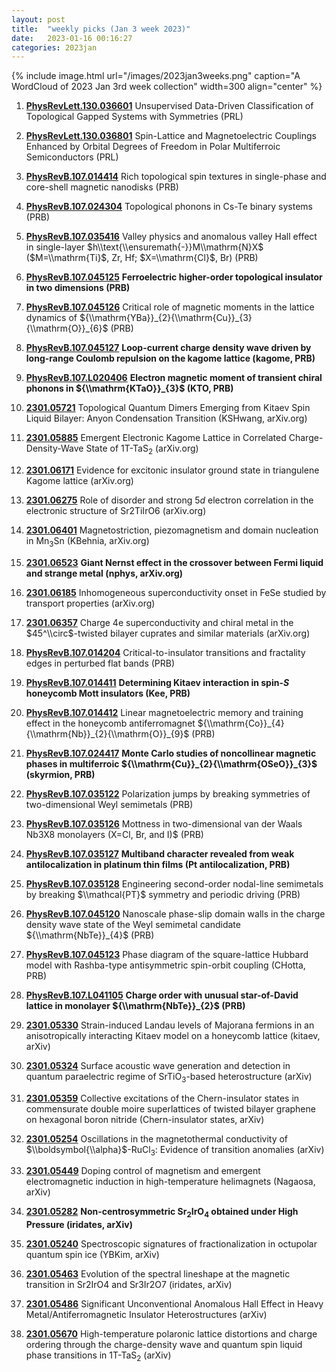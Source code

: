 ```yaml
---
layout: post
title:  "weekly picks (Jan 3 week 2023)"
date:   2023-01-16 00:16:27
categories: 2023jan
---
```


{% include image.html url="/images/2023jan3weeks.png" caption="A WordCloud of 2023 Jan 3rd week collection" width=300 align="center" %}



1. **[PhysRevLett.130.036601](https://link.aps.org/doi/10.1103/PhysRevLett.130.036601)** Unsupervised Data-Driven Classification of Topological Gapped Systems with Symmetries (PRL)

1. **[PhysRevLett.130.036801](https://link.aps.org/doi/10.1103/PhysRevLett.130.036801)** Spin-Lattice and Magnetoelectric Couplings Enhanced by Orbital Degrees of Freedom in Polar Multiferroic Semiconductors (PRL)

1. **[PhysRevB.107.014414](https://link.aps.org/doi/10.1103/PhysRevB.107.014414)** Rich topological spin textures in single-phase and core-shell magnetic nanodisks (PRB)

1. **[PhysRevB.107.024304](https://link.aps.org/doi/10.1103/PhysRevB.107.024304)** Topological phonons in Cs-Te binary systems (PRB)

1. **[PhysRevB.107.035416](https://link.aps.org/doi/10.1103/PhysRevB.107.035416)** Valley physics and anomalous valley Hall effect in single-layer $h\\text{\\ensuremath{-}}M\\mathrm{N}X$ ($M=\\mathrm{Ti}$, Zr, Hf; $X=\\mathrm{Cl}$, Br) (PRB)

1. **[PhysRevB.107.045125](https://link.aps.org/doi/10.1103/PhysRevB.107.045125)** **Ferroelectric higher-order topological insulator in two dimensions (PRB)**

1. **[PhysRevB.107.045126](https://link.aps.org/doi/10.1103/PhysRevB.107.045126)** Critical role of magnetic moments in the lattice dynamics of ${\\mathrm{YBa}}_{2}{\\mathrm{Cu}}_{3}{\\mathrm{O}}_{6}$ (PRB)

1. **[PhysRevB.107.045127](https://link.aps.org/doi/10.1103/PhysRevB.107.045127)** **Loop-current charge density wave driven by long-range Coulomb repulsion on the kagome lattice (kagome, PRB)**

1. **[PhysRevB.107.L020406](https://link.aps.org/doi/10.1103/PhysRevB.107.L020406)** **Electron magnetic moment of transient chiral phonons in ${\\mathrm{KTaO}}_{3}$ (KTO, PRB)**




1. **[2301.05721](http://arxiv.org/abs/2301.05721)** Topological Quantum Dimers Emerging from Kitaev Spin Liquid Bilayer: Anyon Condensation Transition (KSHwang, arXiv.org)

1. **[2301.05885](http://arxiv.org/abs/2301.05885)** Emergent Electronic Kagome Lattice in Correlated Charge-Density-Wave State of 1T-TaS$_2$ (arXiv.org)

1. **[2301.06171](http://arxiv.org/abs/2301.06171)** Evidence for excitonic insulator ground state in triangulene Kagome lattice (arXiv.org)

1. **[2301.06275](http://arxiv.org/abs/2301.06275)** Role of disorder and strong 5$d$ electron correlation in the electronic structure of Sr2TiIrO6 (arXiv.org)

1. **[2301.06401](http://arxiv.org/abs/2301.06401)** Magnetostriction, piezomagnetism and domain nucleation in Mn$_3$Sn (KBehnia, arXiv.org)

1. **[2301.06523](http://arxiv.org/abs/2301.06523)** **Giant Nernst effect in the crossover between Fermi liquid and strange metal (nphys, arXiv.org)**

1. **[2301.06185](http://arxiv.org/abs/2301.06185)** Inhomogeneous superconductivity onset in FeSe studied by transport properties (arXiv.org)

1. **[2301.06357](http://arxiv.org/abs/2301.06357)** Charge 4e superconductivity and chiral metal in the $45^\\circ$-twisted bilayer cuprates and similar materials (arXiv.org)

1. **[PhysRevB.107.014204](https://link.aps.org/doi/10.1103/PhysRevB.107.014204)** Critical-to-insulator transitions and fractality edges in perturbed flat bands (PRB)

1. **[PhysRevB.107.014411](https://link.aps.org/doi/10.1103/PhysRevB.107.014411)** **Determining Kitaev interaction in spin-$S$ honeycomb Mott insulators (Kee, PRB)**

1. **[PhysRevB.107.014412](https://link.aps.org/doi/10.1103/PhysRevB.107.014412)** Linear magnetoelectric memory and training effect in the honeycomb antiferromagnet ${\\mathrm{Co}}_{4}{\\mathrm{Nb}}_{2}{\\mathrm{O}}_{9}$ (PRB)

1. **[PhysRevB.107.024417](https://link.aps.org/doi/10.1103/PhysRevB.107.024417)** **Monte Carlo studies of noncollinear magnetic phases in multiferroic ${\\mathrm{Cu}}_{2}{\\mathrm{OSeO}}_{3}$ (skyrmion, PRB)**

1. **[PhysRevB.107.035122](https://link.aps.org/doi/10.1103/PhysRevB.107.035122)** Polarization jumps by breaking symmetries of two-dimensional Weyl semimetals (PRB)

1. **[PhysRevB.107.035126](https://link.aps.org/doi/10.1103/PhysRevB.107.035126)** Mottness in two-dimensional van der Waals Nb3X8 monolayers (X=Cl, Br, and I)$ (PRB)

1. **[PhysRevB.107.035127](https://link.aps.org/doi/10.1103/PhysRevB.107.035127)** **Multiband character revealed from weak antilocalization in platinum thin films (Pt antilocalization, PRB)**

1. **[PhysRevB.107.035128](https://link.aps.org/doi/10.1103/PhysRevB.107.035128)** Engineering second-order nodal-line semimetals by breaking $\\mathcal{PT}$ symmetry and periodic driving (PRB)

1. **[PhysRevB.107.045120](https://link.aps.org/doi/10.1103/PhysRevB.107.045120)** Nanoscale phase-slip domain walls in the charge density wave state of the Weyl semimetal candidate ${\\mathrm{NbTe}}_{4}$ (PRB)

1. **[PhysRevB.107.045123](https://link.aps.org/doi/10.1103/PhysRevB.107.045123)** Phase diagram of the square-lattice Hubbard model with Rashba-type antisymmetric spin-orbit coupling (CHotta, PRB)

1. **[PhysRevB.107.L041105](https://link.aps.org/doi/10.1103/PhysRevB.107.L041105)** **Charge order with unusual star-of-David lattice in monolayer ${\\mathrm{NbTe}}_{2}$ (PRB)**








1. **[2301.05330](http://arxiv.org/abs/2301.05330)** Strain-induced Landau levels of Majorana fermions in an anisotropically interacting Kitaev model on a honeycomb lattice (kitaev, arXiv)

1. **[2301.05324](http://arxiv.org/abs/2301.05324)** Surface acoustic wave generation and detection in quantum paraelectric regime of SrTiO$_3$-based heterostructure (arXiv)

1. **[2301.05359](http://arxiv.org/abs/2301.05359)** Collective excitations of the Chern-insulator states in commensurate double moire superlattices of twisted bilayer graphene on hexagonal boron nitride (Chern-insulator states, arXiv)

1. **[2301.05254](http://arxiv.org/abs/2301.05254)** Oscillations in the magnetothermal conductivity of $\\boldsymbol{\\alpha}$-RuCl$_3$: Evidence of transition anomalies (arXiv)

1. **[2301.05449](http://arxiv.org/abs/2301.05449)** Doping control of magnetism and emergent electromagnetic induction in high-temperature helimagnets (Nagaosa, arXiv)

1. **[2301.05282](http://arxiv.org/abs/2301.05282)** **Non-centrosymmetric Sr$_{2}$IrO$_{4}$ obtained under High Pressure (iridates, arXiv)**

1. **[2301.05240](http://arxiv.org/abs/2301.05240)** Spectroscopic signatures of fractionalization in octupolar quantum spin ice (YBKim, arXiv)

1. **[2301.05463](http://arxiv.org/abs/2301.05463)** Evolution of the spectral lineshape at the magnetic transition in Sr2IrO4 and Sr3Ir2O7 (iridates, arXiv)

1. **[2301.05486](http://arxiv.org/abs/2301.05486)** Significant Unconventional Anomalous Hall Effect in Heavy Metal/Antiferromagnetic Insulator Heterostructures (arXiv)

1. **[2301.05670](http://arxiv.org/abs/2301.05670)** High-temperature polaronic lattice distortions and charge ordering through the charge-density wave and quantum spin liquid phase transitions in 1T-TaS$_{2}$ (arXiv)
